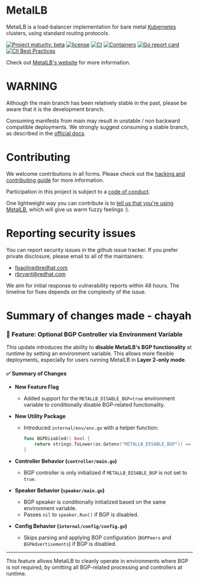 # MetalLB

MetalLB is a load-balancer implementation for bare
metal [Kubernetes](https://kubernetes.io) clusters, using standard
routing protocols.

[![Project maturity: beta](https://img.shields.io/badge/maturity-beta-orange.svg)](https://metallb.universe.tf/concepts/maturity/) [![license](https://img.shields.io/github/license/metallb/metallb.svg?maxAge=2592000)](https://github.com/metallb/metallb/blob/main/LICENSE) [![CI](https://github.com/metallb/metallb/actions/workflows/ci.yaml/badge.svg)](https://github.com/metallb/metallb/actions/workflows/ci.yaml) [![Containers](https://img.shields.io/badge/containers-ready-green.svg)](https://hub.docker.com/u/metallb) [![Go report card](https://goreportcard.com/badge/github.com/metallb/metallb)](https://goreportcard.com/report/github.com/metallb/metallb)
[![CII Best Practices](https://bestpractices.coreinfrastructure.org/projects/5391/badge)](https://bestpractices.coreinfrastructure.org/projects/5391)

Check out [MetalLB's website](https://metallb.universe.tf) for more
information.

# WARNING

Although the main branch has been relatively stable in the past, please be aware that it is the development branch.

Consuming manifests from main may result in unstable / non backward compatible deployments. We strongly suggest consuming a stable branch, as
described in the [official docs](https://metallb.universe.tf/installation/).

# Contributing

We welcome contributions in all forms. Please check out
the
[hacking and contributing guide](https://metallb.universe.tf/community/#contributing)
for more information.

Participation in this project is subject to
a [code of conduct](https://metallb.universe.tf/community/code-of-conduct/).

One lightweight way you can contribute is
to
[tell us that you're using MetalLB](https://github.com/metallb/metallb/issues/5),
which will give us warm fuzzy feelings :).

# Reporting security issues

You can report security issues in the github issue tracker. If you
prefer private disclosure, please email to all of the maintainers:

- fpaoline@redhat.com
- rbryant@redhat.com

We aim for initial response to vulnerability reports within 48
hours. The timeline for fixes depends on the complexity of the issue.

# Summary of changes made - chayah
### 🔧 Feature: Optional BGP Controller via Environment Variable

This update introduces the ability to **disable MetalLB's BGP functionality** at runtime by setting an environment variable. This allows more flexible deployments, especially for users running MetalLB in **Layer 2-only mode**.

#### ✅ Summary of Changes

- **New Feature Flag**
  - Added support for the `METALLB_DISABLE_BGP=true` environment variable to conditionally disable BGP-related functionality.

- **New Utility Package**
  - Introduced `internal/env/env.go` with a helper function:
    ```go
    func BGPDisabled() bool {
        return strings.ToLower(os.Getenv("METALLB_DISABLE_BGP")) == "true"
    }
    ```

- **Controller Behavior (`controller/main.go`)**
  - BGP controller is only initialized if `METALLB_DISABLE_BGP` is not set to `true`.

- **Speaker Behavior (`speaker/main.go`)**
  - BGP speaker is conditionally initialized based on the same environment variable.
  - Passes `nil` to `speaker.Run()` if BGP is disabled.

- **Config Behavior (`internal/config/config.go`)**
  - Skips parsing and applying BGP configuration (`BGPPeers` and `BGPAdvertisements`) if BGP is disabled.

---

This feature allows MetalLB to cleanly operate in environments where BGP is not required, by omitting all BGP-related processing and controllers at runtime. 
